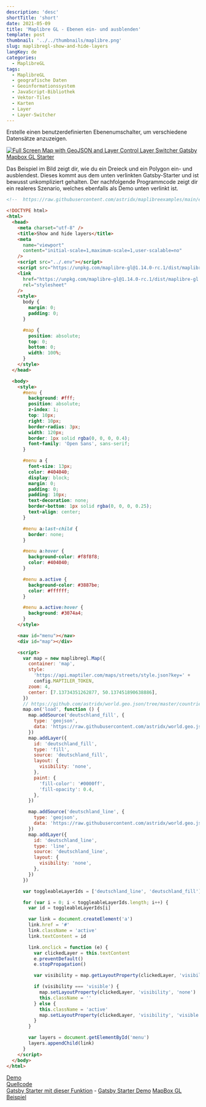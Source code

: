 ```yaml
---
description: 'desc'
shortTitle: 'short'
date: 2021-05-09
title: 'Maplibre GL - Ebenen ein- und ausblenden'
template: post
thumbnail: '../../thumbnails/maplibre.png'
slug: maplibregl-show-and-hide-layers
langKey: de
categories:
  - MaplibreGL
tags:
  - MaplibreGL
  - geografische Daten
  - Geoinformationssystem
  - JavaScript-Bibliothek
  - Vektor-Tiles
  - Karten
  - Layer
  - Layer-Switcher
---
```


Erstelle einen benutzerdefinierten Ebenenumschalter, um verschiedene Datensätze anzuzeigen.

[![Full Screen Map with GeoJSON and Layer Control Layer Switcher Gatsby Mapbox GL Starter](https://user-images.githubusercontent.com/9974686/97810146-15a64600-1c72-11eb-8043-2ddf5c0e81f6.png)](https://astridx.github.io/gatsbystarter/gatsby-starter-mapbox-examples/map-show-and-hide-layers)

Das Beispiel im Bild zeigt dir, wie du ein Dreieck und ein Polygon ein- und ausblendest. Dieses kommt aus dem unten verlinkten Gatsby-Starter und ist bewusst unkompliziert gehalten. Der nachfolgende Programmcode zeigt dir ein realeres Szenario, welches ebenfalls als Demo unten verlinkt ist.

```html {numberLines: -2}
<!--  https://raw.githubusercontent.com/astridx/maplibreexamples/main/examples/show-and-hide-layers.html -->

<!DOCTYPE html>
<html>
  <head>
    <meta charset="utf-8" />
    <title>Show and hide layers</title>
    <meta
      name="viewport"
      content="initial-scale=1,maximum-scale=1,user-scalable=no"
    />
    <script src="../.env"></script>
    <script src="https://unpkg.com/maplibre-gl@1.14.0-rc.1/dist/maplibre-gl.js"></script>
    <link
      href="https://unpkg.com/maplibre-gl@1.14.0-rc.1/dist/maplibre-gl.css"
      rel="stylesheet"
    />
    <style>
      body {
        margin: 0;
        padding: 0;
      }

      #map {
        position: absolute;
        top: 0;
        bottom: 0;
        width: 100%;
      }
    </style>
  </head>

  <body>
    <style>
      #menu {
        background: #fff;
        position: absolute;
        z-index: 1;
        top: 10px;
        right: 10px;
        border-radius: 3px;
        width: 120px;
        border: 1px solid rgba(0, 0, 0, 0.4);
        font-family: 'Open Sans', sans-serif;
      }

      #menu a {
        font-size: 13px;
        color: #404040;
        display: block;
        margin: 0;
        padding: 0;
        padding: 10px;
        text-decoration: none;
        border-bottom: 1px solid rgba(0, 0, 0, 0.25);
        text-align: center;
      }

      #menu a:last-child {
        border: none;
      }

      #menu a:hover {
        background-color: #f8f8f8;
        color: #404040;
      }

      #menu a.active {
        background-color: #3887be;
        color: #ffffff;
      }

      #menu a.active:hover {
        background: #3074a4;
      }
    </style>

    <nav id="menu"></nav>
    <div id="map"></div>

    <script>
      var map = new maplibregl.Map({
        container: 'map',
        style:
          'https://api.maptiler.com/maps/streets/style.json?key=' +
          config.MAPTILER_TOKEN,
        zoom: 4,
        center: [7.13734351262877, 50.137451890638886],
      })
      // https://github.com/astridx/world.geo.json/tree/master/countries
      map.on('load', function () {
        map.addSource('deutschland_fill', {
          type: 'geojson',
          data: 'https://raw.githubusercontent.com/astridx/world.geo.json/master/countries/DEU.geo.json',
        })
        map.addLayer({
          id: 'deutschland_fill',
          type: 'fill',
          source: 'deutschland_fill',
          layout: {
            visibility: 'none',
          },
          paint: {
            'fill-color': '#0000ff',
            'fill-opacity': 0.4,
          },
        })

        map.addSource('deutschland_line', {
          type: 'geojson',
          data: 'https://raw.githubusercontent.com/astridx/world.geo.json/master/countries/DEU.geo.json',
        })
        map.addLayer({
          id: 'deutschland_line',
          type: 'line',
          source: 'deutschland_line',
          layout: {
            visibility: 'none',
          },
        })
      })

      var toggleableLayerIds = ['deutschland_line', 'deutschland_fill']

      for (var i = 0; i < toggleableLayerIds.length; i++) {
        var id = toggleableLayerIds[i]

        var link = document.createElement('a')
        link.href = '#'
        link.className = 'active'
        link.textContent = id

        link.onclick = function (e) {
          var clickedLayer = this.textContent
          e.preventDefault()
          e.stopPropagation()

          var visibility = map.getLayoutProperty(clickedLayer, 'visibility')

          if (visibility === 'visible') {
            map.setLayoutProperty(clickedLayer, 'visibility', 'none')
            this.className = ''
          } else {
            this.className = 'active'
            map.setLayoutProperty(clickedLayer, 'visibility', 'visible')
          }
        }

        var layers = document.getElementById('menu')
        layers.appendChild(link)
      }
    </script>
  </body>
</html>
```

[Demo](https://astridx.github.io/maplibreexamples/examples/show-and-hide-layers.html)  
[Quellcode](https://github.com/astridx/maplibreexamples/blob/main/examples/show-and-hide-layers.html)  
[Gatsby Starter mit dieser Funktion](https://github.com/astridx/gatsby-starter-mapbox-examples) - [Gatsby Starter Demo](https://astridx.github.io/gatsbystarter/gatsby-starter-mapbox-examples/)
[MapBox GL Beispiel](https://docs.mapbox.com/mapbox-gl-js/example/toggle-layers/)
